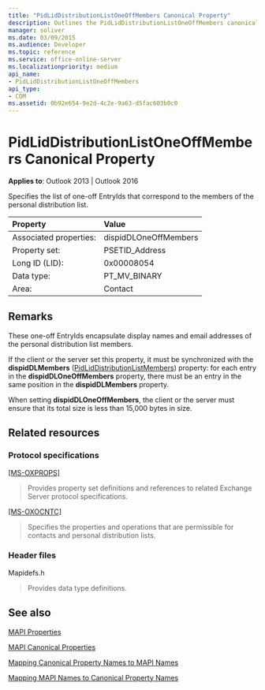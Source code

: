 ```yaml
---
title: "PidLidDistributionListOneOffMembers Canonical Property"
description: Outlines the PidLidDistributionListOneOffMembers canonical property, which specifies a list of one-off EntryIds.
manager: soliver
ms.date: 03/09/2015
ms.audience: Developer
ms.topic: reference
ms.service: office-online-server
ms.localizationpriority: medium
api_name:
- PidLidDistributionListOneOffMembers
api_type:
- COM
ms.assetid: 0b92e654-9e2d-4c2e-9a63-d5fac603b0c0
---
```


# PidLidDistributionListOneOffMembers Canonical Property

  
  
**Applies to**: Outlook 2013 | Outlook 2016 
  
Specifies the list of one-off EntryIds that correspond to the members of the personal distribution list.
  
|Property |Value |
|:-----|:-----|
|Associated properties:  <br/> |dispidDLOneOffMembers  <br/> |
|Property set:  <br/> |PSETID_Address  <br/> |
|Long ID (LID):  <br/> |0x00008054  <br/> |
|Data type:  <br/> |PT_MV_BINARY  <br/> |
|Area:  <br/> |Contact  <br/> |
   
## Remarks

These one-off EntryIds encapsulate display names and email addresses of the personal distribution list members.
  
If the client or the server set this property, it must be synchronized with the **dispidDLMembers** ([PidLidDistributionListMembers](pidliddistributionlistmembers-canonical-property.md)) property: for each entry in the **dispidDLOneOffMembers** property, there must be an entry in the same position in the **dispidDLMembers** property. 
  
When setting **dispidDLOneOffMembers**, the client or the server must ensure that its total size is less than 15,000 bytes in size.
  
## Related resources

### Protocol specifications

[[MS-OXPROPS]](https://msdn.microsoft.com/library/f6ab1613-aefe-447d-a49c-18217230b148%28Office.15%29.aspx)
  
> Provides property set definitions and references to related Exchange Server protocol specifications.
    
[[MS-OXOCNTC]](https://msdn.microsoft.com/library/9b636532-9150-4836-9635-9c9b756c9ccf%28Office.15%29.aspx)
  
> Specifies the properties and operations that are permissible for contacts and personal distribution lists.
    
### Header files

Mapidefs.h
  
> Provides data type definitions.
    
## See also



[MAPI Properties](mapi-properties.md)
  
[MAPI Canonical Properties](mapi-canonical-properties.md)
  
[Mapping Canonical Property Names to MAPI Names](mapping-canonical-property-names-to-mapi-names.md)
  
[Mapping MAPI Names to Canonical Property Names](mapping-mapi-names-to-canonical-property-names.md)

